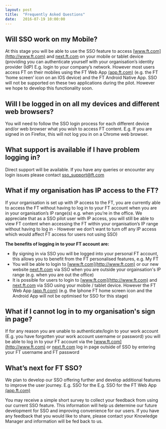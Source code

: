 ```yaml
---
layout: post
title:  "Frequently Asked Questions"
date:   2016-07-19 10:00:00
---
```

## Will SSO work on my Mobile?
At this stage you will be able to use the SSO feature to access [www.ft.com](http://www.ft.com) and [next.ft.com](https://next.ft.com) on your mobile or tablet device (providing you can authenticate yourself with your organisation’s identity provider (IdP) E.g. login to your company’s network.
However most users access FT on their mobiles using the FT Web App [(app.ft.com)](http://app.ft.com) (e.g. the FT ‘home screen’ icon on an IOS device) and the FT Android Native App. SSO will not be supported on these two applications during the pilot. However we hope to develop this functionality soon.

## Will I be logged in on all my devices and different web browsers?
You will need to follow the SSO login process for each different device and/or web browser what you wish to access FT content. E.g. If you are signed in on Firefox, this will not log you in on a Chrome web browser.

## What support is available if I have problem logging in?
Direct support will be available. If you have any queries or encounter any login issues please contact sso_support@ft.com  

## What if my organisation has IP access to the FT?
If your organisation is set up with IP access to the FT, you are currently able to access the FT without having to log in to your FT account when you are in your organisation’s IP range(s) e.g. when you’re in the office.
We appreciate that as a SSO pilot user with IP access, you will still be able to view FT content when accessing the FT within your organisation’s IP range without having to log in - However we don’t want to turn off any IP access which would affect FT access for users not using SSO)

**The benefits of logging in to your FT account are:**

- By signing in via SSO you will be logged into your personal FT account, this allows you to benefit from the FT personalised features, e.g. My FT
- You will be able to login to [www.ft.com](http://www.ft.com) or our new website [next.ft.com](https://next.ft.com) via SSO when you are outside your orgainsation's IP range (e.g. when you are out the office)
- It is possible for users to login to [www.ft.com](http://www.ft.com) and [next.ft.com](https://next.ft.com) via SSO using your mobile / tablet device. However the FT Web App [(app.ft.com)](http://app.ft.com) (e.g. the Iphone FT home screen icon and the Android App will not be optimised for SSO for this stage)

## What if I cannot log in to my organisation's sign in page?
If for any reason you are unable to authenticate/login to your work account (E.g. you have forgotten your work account username or password) you will be able to log in to your FT account via the [www.ft.com](http://www.ft.com) or [next.ft.com](https://next.ft.com) log in page outside of SSO by entering your FT username and FT password

## What’s next for FT SSO?
We plan to develop our SSO offering further and develop additional features to improve the user journey. E.g. SSO for the E.g. SSO for the FT Web App [(app.ft.com)](http://app.ft.com)

You may receive a simple short survey to collect your feedback from using our current SSO feature. This information will help us determine our future development for SSO and improving convenience for our users. If you have any feedback that you would like to share, please contact your Knowledge Manager and information will be fed back to us.
